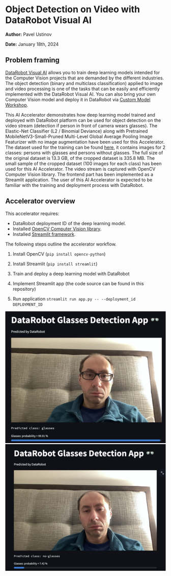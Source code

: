 # Object Detection on Video with DataRobot Visual AI

**Author:** Pavel Ustinov

**Date:** January 18th, 2024

## Problem framing

[DataRobot Visual AI](https://docs.datarobot.com/en/docs/modeling/special-workflows/visual-ai/index.html#visual-ai) allows you to train deep learning models intended for the Computer Vision projects that are demanded by the different industries. The object detection (binary and multiclass classification) applied to image and video processing is one of the tasks that can be easily and efficiently implemented with the DataRobot Visual AI. You can also bring your own Computer Vision model and deploy it in DataRobot via [Custom Model Workshop](https://docs.datarobot.com/en/docs/mlops/deployment/custom-models/custom-model-workshop/index.html#custom-model-workshop).

This AI Accelerator demonstrates how deep learning model trained and deployed with DataRobot platform can be used for object detection on the video stream (detection if person in front of camera wears glasses). The Elastic-Net Classifier (L2 / Binomial Deviance) along with Pretrained MobileNetV3-Small-Pruned Multi-Level Global Average Pooling Image Featurizer with no image augmentation have been used for this Accelerator. The dataset used for the training can be found [here](https://github.com/cleardusk/MeGlass), it contains images for 2 classes: persons with glasses and persons without glasses. The full size of the original dataset is 13.3 GB, of the cropped dataset is 335.8 MB. The small sample of the cropped dataset (100 images for each class) has been used for this AI Accelerator. The video stream is captured with OpenCV Computer Vision library. The frontend part has been implemented as a Streamlit application. The user of this AI Accelerator is expected to be familiar with the training and deployment process with DataRobot. 

## Accelerator overview

This accelerator requires:

- DataRobot deployment ID of the deep learning model.
- Installed [OpenCV Computer Vision library](https://opencv.org/).
- Installed [Streamlit framework](https://streamlit.io/).

The following steps outline the accelerator workflow.

1. Install OpenCV (<code>pip install opencv-python</code>)

2. Install Streamlit (<code>pip install streamlit</code>)

3. Train and deploy a deep learning model with DataRobot

4. Implement Streamlit app (the code source can be found in this repository)

5. Run application <code>streamlit run app.py -- --deployment_id DEPLOYMENT_ID</code>

![Prediction with glasses](glasses.png)
![Prediction with no glasses](no-glasses.png)
